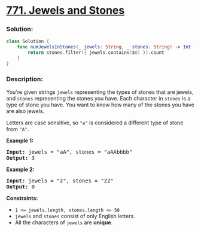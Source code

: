 # [771. Jewels and Stones](https://leetcode.com/problems/jewels-and-stones/)

### Solution:
```swift
class Solution {
    func numJewelsInStones(_ jewels: String, _ stones: String) -> Int {
        return stones.filter({ jewels.contains($0) }).count
    }
}
```

### Description:

<div><p>You're given strings <code>jewels</code> representing the types of stones that are jewels, and <code>stones</code> representing the stones you have. Each character in <code>stones</code> is a type of stone you have. You want to know how many of the stones you have are also jewels.</p>

<p>Letters are case sensitive, so <code>"a"</code> is considered a different type of stone from <code>"A"</code>.</p>

<p><strong>Example 1:</strong></p>
<pre><strong>Input:</strong> jewels = "aA", stones = "aAAbbbb"
<strong>Output:</strong> 3
</pre><p><strong>Example 2:</strong></p>
<pre><strong>Input:</strong> jewels = "z", stones = "ZZ"
<strong>Output:</strong> 0
</pre>
<p><strong>Constraints:</strong></p>

<ul>
	<li><code>1 &lt;=&nbsp;jewels.length, stones.length &lt;= 50</code></li>
	<li><code>jewels</code> and <code>stones</code> consist of only English letters.</li>
	<li>All the characters of&nbsp;<code>jewels</code> are <strong>unique</strong>.</li>
</ul>